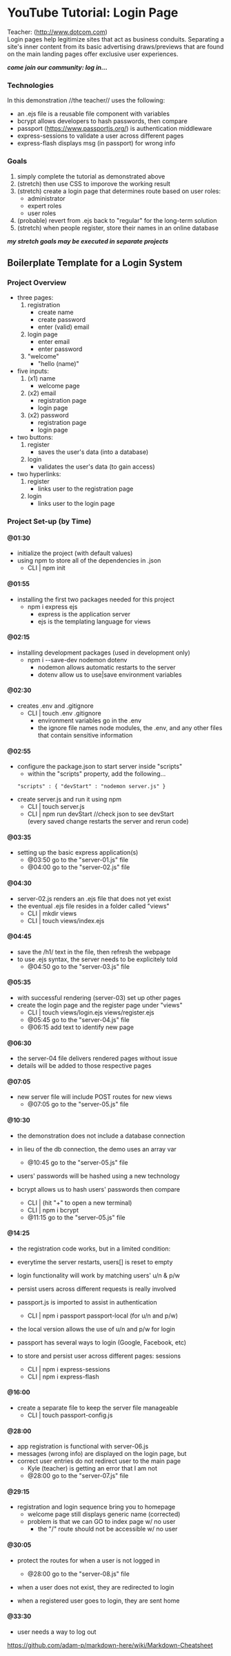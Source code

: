 # YouTube Tutorial: Login Page #
Teacher: (http://www.dotcom.com)  
Login pages help legitimize sites that act as business conduits. Separating a site's inner content from its basic advertising draws/previews that are found on the main landing pages offer exclusive user experiences.  

__*come join our community: log in...*__

### Technologies
In this demonstration //the teacher// uses the following:
- an .ejs file is a reusable file component with variables
- bcrypt allows developers to hash passwords, then compare
- passport (https://www.passportjs.org/) is authentication middleware
- express-sessions to validate a user across different pages
- express-flash displays msg (in passport) for wrong info

### Goals
1. simply complete the tutorial as demonstrated above
2. (stretch) then use CSS to imporove the working result
3. (stretch) create a login page that determines route based on user roles:
    + administrator
    + expert roles
    + user roles
4. (probable) revert from .ejs back to "regular" for the long-term solution
5. (stretch) when people register, store their names in an online database

__*my stretch goals may be executed in separate projects*__

## Boilerplate Template for a Login System
### Project Overview
- three pages:
    1. registration
        * create name
        * create password
        * enter (valid) email
    2. login page
        * enter email
        * enter password
    3. "welcome"
        * "hello (name)"
- five inputs:
    1. (x1) name
        * welcome page
    2. (x2) email
        * registration page
        * login page
    3. (x2) password
        * registration page
        * login page
- two buttons:
    1. register
        * saves the user's data (into a database)
    2. login
        * validates the user's data (to gain access)
- two hyperlinks:
    1. register
        * links user to the registration page
    2. login
        * links user to the login page
### Project Set-up (by Time)
#### @01:30
- initialize the project (with default values)
- using npm to store all of the dependencies in .json
    + CLI | npm init  

#### @01:55
- installing the first two packages needed for this project
    + npm i express ejs
        * express is the application server
        * ejs is the templating language for views  

#### @02:15
- installing development packages (used in development only)
    + npm i --save-dev nodemon dotenv
        * nodemon allows automatic restarts to the server
        * dotenv allow us to use|save environment variables  

#### @02:30
- creates .env and .gitignore
    + CLI | touch .env .gitignore
        * environment variables go in the .env
        * the ignore file names node modules, the .env, and any other files that contain sensitive information  

#### @02:55
- configure the package.json to start server inside "scripts"
    + within the "scripts" property, add the following... 
    ```
    "scripts" : { "devStart" : "nodemon server.js" }
    ```
- create server.js and run it using npm
    + CLI | touch server.js
    + CLI | npm run devStart    //check json to see devStart  
    (every saved change restarts the server and rerun code)  

#### @03:35
- setting up the basic express application(s)
    + @03:50 go to the "server-01.js" file
    + @04:00 go to the "server-02.js" file  

#### @04:30
- server-02.js renders an .ejs file that does not yet exist
- the eventual .ejs file resides in a folder called "views"
    + CLI | mkdir views
    + CLI | touch views/index.ejs  

#### @04:45
- save the /h1/ text in the file, then refresh the webpage
- to use .ejs syntax, the server needs to be explicitely told
    + @04:50 go to the "server-03.js" file

#### @05:35
- with successful rendering (server-03) set up other pages
- create the login page and the register page under "views"
    + CLI | touch views/login.ejs views/register.ejs
    + @05:45 go to the "server-04.js" file
    + @06:15 add text to identify new page

#### @06:30
- the server-04 file delivers rendered pages without issue
- details will be added to those respective pages

#### @07:05
- new server file will include POST routes for new views
    + @07:05 go to the "server-05.js" file

#### @10:30
- the demonstration does not include a database connection
- in lieu of the db connection, the demo uses an array var
    + @10:45 go to the "server-05.js" file

- users' passwords will be hashed using a new technology
- bcrypt allows us to hash users' passwords then compare
    + CLI | (hit "+" to open a new terminal)
    + CLI | npm i bcrypt
    + @11:15 go to the "server-05.js" file

#### @14:25
- the registration code works, but in a limited condition:
- everytime the server restarts, users[] is reset to empty
- login functionality will work by matching users' u/n & p/w

- persist users across different requests is really involved
- passport.js is imported to assist in authentication
    + CLI | npm i passport passport-local (for u/n and p/w)

- the local version allows the use of u/n and p/w for login
- passport has several ways to login (Google, Facebook, etc)
- to store and persist user across different pages: sessions
    + CLI | npm i express-sessions
    + CLI | npm i express-flash

#### @16:00
- create a separate file to keep the server file manageable
    + CLI | touch passport-config.js

#### @28:00
- app registration is functional with server-06.js
- messages (wrong info) are displayed on the login page, but
- correct user entries do not redirect user to the main page
    + Kyle (teacher) is getting an error that I am not
    + @28:00 go to the "server-07.js" file

#### @29:15
- registration and login sequence bring you to homepage
    + welcome page still displays generic name (corrected)
    + problem is that we can GO to index page w/ no user
        * the "/" route should not be accessible w/ no user

#### @30:05
- protect the routes for when a user is not logged in
    + @28:00 go to the "server-08.js" file

- when a user does not exist, they are redirected to login
- when a registered user goes to login, they are sent home

#### @33:30
- user needs a way to log out

https://github.com/adam-p/markdown-here/wiki/Markdown-Cheatsheet
